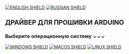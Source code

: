 [![ENGLISH SHIELD](https://img.shields.io/badge/-English-444?style=flat-square)]()
[![RUSSIAN SHIELD](https://img.shields.io/badge/-Русский-08f?style=flat-square)](RU_README.md)
## ДРАЙВЕР ДЛЯ ПРОШИВКИ ARDUINO

### Выберите операционную систему ⌄⌄⌄

[![WINDOWS SHIELD](https://img.shields.io/badge/Windows-7+-04D?style=for-the-badge&logo=windows11&logoColor=0BF)](windows/RU_README.md)
[![MACOS SHIELD](https://img.shields.io/badge/MacOS-10.4+-04D?style=for-the-badge&logo=apple&logoColor=FFF)](macos/RU_README.md)
[![LINUX SHIELD](https://img.shields.io/badge/Linux-SOON-04D?style=for-the-badge&logo=linux&logoColor=0F0)](linux/RU_README.md)
